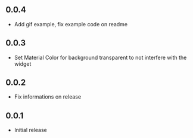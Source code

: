## 0.0.4
* Add gif example, fix example code on readme

## 0.0.3
* Set Material Color for background transparent to not interfere with the widget

## 0.0.2
* Fix informations on release

## 0.0.1
* Initial release



